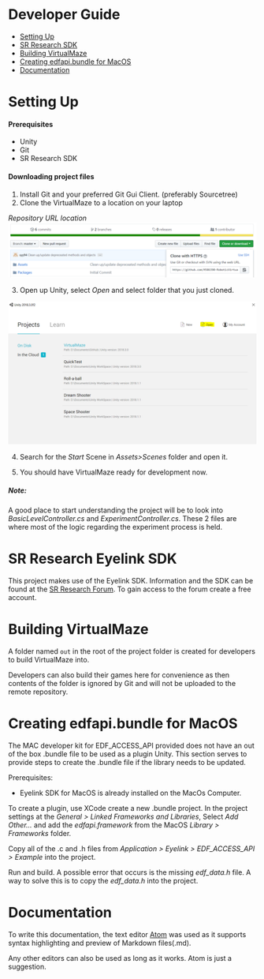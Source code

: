 # Developer Guide
* [Setting Up](#setting-up)
* [SR Research SDK](#SR-Research-Eyelink-SDK)
* [Building VirtualMaze](#Building-VirtualMaze)
* [Creating edfapi.bundle for MacOS](#Creating-edfapi.bundle-for-MacOS)
* [Documentation](#Documentation)

# Setting Up
#### Prerequisites
* Unity
* Git
* SR Research SDK

#### Downloading project files
1. Install Git and your preferred Git Gui Client. (preferably Sourcetree)
2. Clone the VirtualMaze to a location on your laptop

 *Repository URL location*
 ![web url location](/docs/images/web-url-location.PNG)

3. Open up Unity, select *Open* and select folder that you just cloned.

![unity-open](/docs/images/unity-open.PNG)

4. Search for the *Start* Scene in *Assets>Scenes* folder and open it.

5. You should have VirtualMaze ready for development now.

##### Note:
A good place to start understanding the project will be to look into *BasicLevelController.cs* and *ExperimentController.cs*. These 2 files are where most of the logic regarding the experiment process is held.

# SR Research Eyelink SDK

This project makes use of the Eyelink SDK. Information and the SDK can be found at the [SR Research Forum](https://www.sr-support.com/forum). To gain access to the forum create a free account.

# Building VirtualMaze

A folder named `out` in the root of the project folder is created for developers to build VirtualMaze into.

Developers can also build their games here for convenience as then contents of the folder is ignored by Git and will not be uploaded to the remote repository.

# Creating edfapi.bundle for MacOS
The MAC developer kit for EDF_ACCESS_API provided does not have an out of the box .bundle file to be used as a plugin Unity. This section serves to provide steps to create the .bundle file if the library needs to be updated.

Prerequisites:
- Eyelink SDK for MacOS is already installed on the MacOs Computer.

To create a plugin, use XCode create a new .bundle project.
In the project settings at the *General > Linked Frameworks and Libraries*, Select *Add Other...* and add the *edfapi.framework* from the MacOS *Library > Frameworks* folder.

Copy all of the .c and .h files from *Application > Eyelink > EDF_ACCESS_API > Example* into the project.

Run and build. A possible error that occurs is the missing *edf_data.h* file. A way to solve this is to copy the *edf_data.h* into the project.

# Documentation
To write this documentation, the text editor [Atom](https://atom.io/) was used as it supports syntax highlighting and preview of Markdown files(.md).

Any other editors can also be used as long as it works. Atom is just a suggestion.
